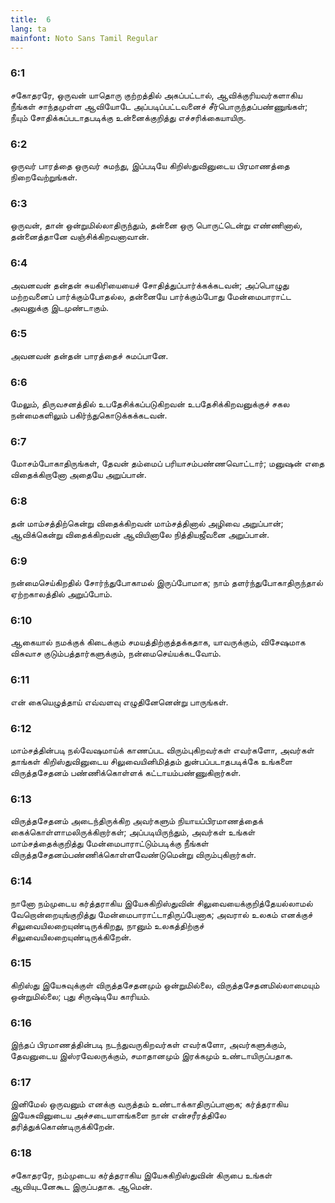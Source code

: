 ```yaml
---
title:  6
lang: ta
mainfont: Noto Sans Tamil Regular
---
```


###  6:1

சகோதரரே, ஒருவன் யாதொரு குற்றத்தில் அகப்பட்டால், ஆவிக்குரியவர்களாகிய நீங்கள் சாந்தமுள்ள ஆவியோடே அப்படிப்பட்டவனைச் சீர்பொருந்தப்பண்ணுங்கள்; நீயும் சோதிக்கப்படாதபடிக்கு உன்னைக்குறித்து எச்சரிக்கையாயிரு.

###  6:2

ஒருவர் பாரத்தை ஒருவர் சுமந்து, இப்படியே கிறிஸ்துவினுடைய பிரமாணத்தை நிறைவேற்றுங்கள்.

###  6:3

ஒருவன், தான் ஒன்றுமில்லாதிருந்தும், தன்னை ஒரு பொருட்டென்று எண்ணினால், தன்னைத்தானே வஞ்சிக்கிறவனாவான்.

###  6:4

அவனவன் தன்தன் சுயகிரியையைச் சோதித்துப்பார்க்கக்கடவன்; அப்பொழுது மற்றவனைப் பார்க்கும்போதல்ல, தன்னையே பார்க்கும்போது மேன்மைபாராட்ட அவனுக்கு இடமுண்டாகும்.

###  6:5

அவனவன் தன்தன் பாரத்தைச் சுமப்பானே.

###  6:6

மேலும், திருவசனத்தில் உபதேசிக்கப்படுகிறவன் உபதேசிக்கிறவனுக்குச் சகல நன்மைகளிலும் பகிர்ந்துகொடுக்கக்கடவன்.

###  6:7

மோசம்போகாதிருங்கள், தேவன் தம்மைப் பரியாசம்பண்ணவொட்டார்; மனுஷன் எதை விதைக்கிறானோ அதையே அறுப்பான்.

###  6:8

தன் மாம்சத்திற்கென்று விதைக்கிறவன் மாம்சத்தினால் அழிவை அறுப்பான்; ஆவிக்கென்று விதைக்கிறவன் ஆவியினாலே நித்தியஜீவனை அறுப்பான்.

###  6:9

நன்மைசெய்கிறதில் சோர்ந்துபோகாமல் இருப்போமாக; நாம் தளர்ந்துபோகாதிருந்தால் ஏற்றகாலத்தில் அறுப்போம்.

###  6:10

ஆகையால் நமக்குக் கிடைக்கும் சமயத்திற்குத்தக்கதாக, யாவருக்கும், விசேஷமாக விசுவாச குடும்பத்தார்களுக்கும், நன்மைசெய்யக்கடவோம்.

###  6:11

என் கையெழுத்தாய் எவ்வளவு எழுதினேனென்று பாருங்கள்.

###  6:12

மாம்சத்தின்படி நல்வேஷமாய்க் காணப்பட விரும்புகிறவர்கள் எவர்களோ, அவர்கள் தாங்கள் கிறிஸ்துவினுடைய சிலுவையினிமித்தம் துன்பப்படாதபடிக்கே உங்களை விருத்தசேதனம் பண்ணிக்கொள்ளக் கட்டாயம்பண்ணுகிறார்கள்.

###  6:13

விருத்தசேதனம் அடைந்திருக்கிற அவர்களும் நியாயப்பிரமாணத்தைக் கைக்கொள்ளாமலிருக்கிறார்கள்; அப்படியிருந்தும், அவர்கள் உங்கள் மாம்சத்தைக்குறித்து மேன்மைபாராட்டும்படிக்கு நீங்கள் விருத்தசேதனம்பண்ணிக்கொள்ளவேண்டுமென்று விரும்புகிறார்கள்.

###  6:14

நானோ நம்முடைய கர்த்தராகிய இயேசுகிறிஸ்துவின் சிலுவையைக்குறித்தேயல்லாமல் வேறொன்றையுங்குறித்து மேன்மைபாராட்டாதிருப்பேனாக; அவரால் உலகம் எனக்குச் சிலுவையிலறையுண்டிருக்கிறது, நானும் உலகத்திற்குச் சிலுவையிலறையுண்டிருக்கிறேன்.

###  6:15

கிறிஸ்து இயேசுவுக்குள் விருத்தசேதனமும் ஒன்றுமில்லை, விருத்தசேதனமில்லாமையும் ஒன்றுமில்லை; புது சிருஷ்டியே காரியம்.

###  6:16

இந்தப் பிரமாணத்தின்படி நடந்துவருகிறவர்கள் எவர்களோ, அவர்களுக்கும், தேவனுடைய இஸ்ரவேலருக்கும், சமாதானமும் இரக்கமும் உண்டாயிருப்பதாக.

###  6:17

இனிமேல் ஒருவனும் எனக்கு வருத்தம் உண்டாக்காதிருப்பானாக; கர்த்தராகிய இயேசுவினுடைய அச்சடையாளங்களை நான் என்சரீரத்திலே தரித்துக்கொண்டிருக்கிறேன்.

###  6:18

சகோதரரே, நம்முடைய கர்த்தராகிய இயேசுகிறிஸ்துவின் கிருபை உங்கள் ஆவியுடனேகூட இருப்பதாக. ஆமென்.

